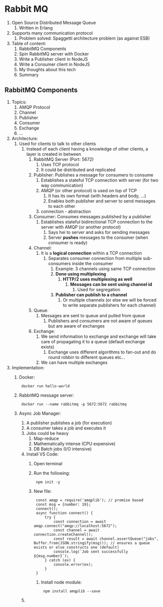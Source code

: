 # Rabbit MQ #
1. Open Source Distributed Message Queue
	1. Written in Erlang
2. Supports many communication protocol
	1. Problem solved: Spaggetti architecture problem (as against ESB)
3. Table of content:
	1. RabbitMQ Components
	2. Spin RabbitMQ server with Docker
	3. Write a Publisher client in NodeJS
	4. Write a Consumer client in NodeJS
	5. My thoughts about this tech
	6. Summary

## RabbitMQ Components ##
1. Topics:
	1. AMQP Protocol
	2. Channel
	3. Publisher
	4. Consumer
	5. Exchange
	6. ...
2. Architecture:
	1. Used for clients to talk to other clients
		1. Instead of each client having a knowledge of other clients, a layer is created in between
			1. RabbitMQ Server (Port: 5672)
				1. Uses TCP protocol
				2. It could be distributed and replicated
			2. Publisher: Publishes a message for consumers to consume
				1. Establishes a stateful TCP connection with server (for two way communication)
				2. AMQP (or other protocol) is used on top of TCP
					1. It has its own format (with headers and body, ...)
					2. Enables both publisher and server to send messages to each other
				3. connection - abstraction
			3. Consumer: Consumes messages published by a publisher
				1. Establishes stateful bidirectional TCP connection to the server with AMQP (or another protocol)
					1. Says hei to server and asks for sending messages
					2. Server **pushes** messages to the consumer (when consumer is ready)
			4. Channel:
				1. It is a **logical connection** within a TCP connection
					1. Separates consumer connection from multiple sub-consumers inside the consumer
						1. Example: 3 channels using same TCP connection
						2. **Done using multiplexing**
							1. **HTTP/2 uses multiplexing as well**
								1. **Messages can be sent using channel id**
									1. Used for segregation
						3. **Publisher can publish to a channel**
							1. Or multiple channels (or else we will be forced to write separate publishers for each channel)
			5. Queue:
				1. Messages are sent to queue and pulled from queue
					1. Publishers and consumers are not aware of queues but are aware of exchanges
			6. Exchange:
				1. We send information to exchange and exchange will take care of propagating it to a queue (default exchange exists)
					1. Exchange uses different algorithms to fan-out and do round robbin to different queues etc...
				2. We can have multiple exchanges
3. Implementation:
	1. Docker:
	
			docker run hello-world
			
	2. RabbitMQ message server:
	
			docker run --name rabbitmq -p 5672:5672 rabbitmq
			
	3. Async Job Manager:
		1. A publisher publishes a job (for execution)
		2. A consumer takes a job and executes it
		3. Jobs could be heavy
			1. Map-reduce
			2. Mathematically intense (CPU expensive)
			3. DB Batch jobs (I/O intensive)
		4. Install VS Code:
			1. Open terminal
			2. Run the following:
			
					npm init -y
					
			3. New file:
			
					const amqp = require('amqplib'); // promise based
					const msg = {number: 19};
					connect();
					async function connect() {
						try {
							const connection = await amqp.connect("amqp://localhost:5672");
							const channel = await connection.createChannel();
							const result = await channel.assertQueue("jobs", Buffer.from(JSON.stringify(msg))); // ensures a queue exists or else constructs one (default)
							console.log(`Job sent successfully ${msg.number}`);
						} catch (ex) {
							console.error(ex);
						}
					}
					
				1. Install node module:
				
						npm install amqplib --save
						
		5. 
		